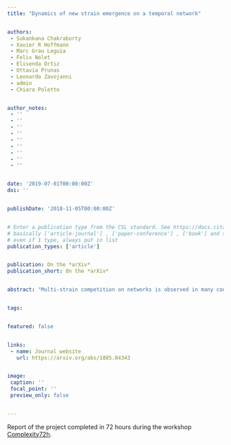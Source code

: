 ```yaml
---
title: "Dynamics of new strain emergence on a temporal network"


authors:
 - Sukankana Chakraborty
 - Xavier R Hoffmann
 - Marc Grau Leguia
 - Felix Nolet
 - Elisenda Ortiz
 - Ottavia Prunas
 - Leonardo Zavojanni
 - admin
 - Chiara Poletto


author_notes:
 - ''
 - ''
 - ''
 - ''
 - ''
 - ''
 - ''
 - ''
 - ''


date: '2019-07-01T00:00:00Z'
doi: ''


publishDate: '2018-11-05T00:00:00Z'


# Enter a publication type from the CSL standard. See https://docs.citationstyles.org/en/stable/specification.html?highlight=publication%20type#type-terms.
# basically ['article-journal'] , ['paper-conference'] , ['book'] and so on. IMPORTANT: ['article'] for preprints.
# even if 1 type, always put in list
publication_types: ['article']


publication: On the *arXiv*
publication_short: On the *arXiv*


abstract: "Multi-strain competition on networks is observed in many contexts, including infectious disease ecology, information dissemination or behavioral adaptation to epidemics. Despite a substantial body of research has been developed considering static, time-aggregated networks, it remains a challenge to understand the transmission of concurrent strains when links of the network are created and destroyed over time. Here we analyze how network dynamics shapes the outcome of the competition between an initially endemic strain and an emerging one, when both strains follow a susceptible-infected-susceptible dynamics, and spread at time scales comparable with the network evolution one. Using time-resolved data of close-proximity interactions between patients admitted to a hospital and medical health care workers, we analyze the impact of temporal patterns and initial conditions on the dominance diagram and coexistence time. We find that strong variations in activity volume cause the probability that the emerging strain replaces the endemic one to be highly sensitive to the time of emergence. The temporal structure of the network shapes the dominance diagram, with significant variations in the replacement probability (for a given set of epidemiological parameters) observed from the empirical network and a randomized version of it. Our work contributes towards the description of the complex interplay between competing pathogens on temporal networks."


tags:


featured: false


links:
 - name: Journal website
   url: https://arxiv.org/abs/1805.04343


image:
 caption: ''
 focal_point: ''
 preview_only: false


---
```


Report of the project completed in 72 hours during the workshop [Complexity72h](https://complexity72h.weebly.com/).
